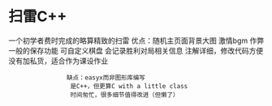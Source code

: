 # 扫雷C++
一个初学者费时完成的略算精致的扫雷
                    优点：随机主页面背景大图
                          激情bgm
                          作弊一般的保存功能
                          可自定义棋盘
                          会记录胜利对局相关信息
                          注解详细，修改代码方便
                          没有加私货，适合作为课设作业
      
      
      
      
                    缺点：easyx而非图形库编写
                     是C++，但更算C with a little class 
                     时间匆忙，很多细节值得改进（但懒了）
